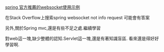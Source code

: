 [spring 官方推薦的websocket使用示例](https://github.com/rstoyanchev/spring-websocket-portfolio)

在Stack Overflow上搜索spring websocket not info request 
可能會有答案

另外,關於Spring mvc,還是有些不足之處.繼續學習


對web這一塊,缺少整體的認知.Servlet這一塊,還是有著知識盲區.
看來還是得好好學習啊.
